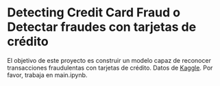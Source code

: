 # Detecting Credit Card Fraud o Detectar fraudes con tarjetas de crédito
El objetivo de este proyecto es construir un modelo capaz de reconocer transacciones fraudulentas con tarjetas de crédito. Datos de [Kaggle](https://www.kaggle.com/mlg-ulb/creditcardfraud). Por favor, trabaja en main.ipynb.


